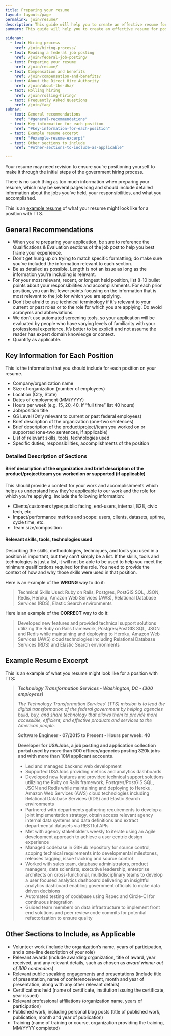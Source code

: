 ```yaml
---
title: Preparing your resume
layout: layouts/page
permalink: join/resume/
description: This guide will help you to create an effective resume for positions when applying for positions at Technology Transformation Services.
summary: This guide will help you to create an effective resume for positions when applying for positions at Technology Transformation Services.

sidenav:
  - text: Hiring process
    href: /join/hiring-process/
  - text: Reading a federal job posting
    href: /join/federal-job-posting/
  - text: Preparing your resume
    href: /join/resume/
  - text: Compensation and benefits
    href: /join/compensation-and-benefits/
  - text: About the Direct Hire Authority
    href: /join/about-the-dha/
  - text: Rolling hiring
    href: /join/rolling-hiring/
  - text: Frequently Asked Questions
    href: /join/faq/
subnav:
  - text: General recommendations
    href: "#general-recommendations"
  - text: Key information for each position
    href: "#key-information-for-each-position"
  - text: Example resume excerpt
    href: "#example-resume-excerpt"
  - text: Other sections to include
    href: "#other-sections-to-include-as-applicable"

---
```


Your resume may need revision to ensure you’re positioning yourself to
make it through the initial steps of the government hiring process.

There is no such thing as too much information when preparing your resume,
which may be several pages long and should include detailed information
about the jobs you’ve held, your responsibilities, and what you accomplished.

This is an
[example resume](https://handbook.18f.gov/resume/) of what your resume might
look like for a position with TTS.

## General Recommendations

- When you're preparing your application, be sure to reference the
  Qualifications & Evaluation sections of the job post to help you best
  frame your experience.
- Don't get hung up on trying to match specific formatting; do make sure
  you've included the information relevant to each section.
- Be as detailed as possible. Length is not an issue as long as the
  information you're including is relevant.
- For your most relevant, recent, or longest held position, list 8-10
  bullet points about your responsibilities and accomplishments. For
  each prior position, you can list fewer points focusing on the
  information that is most relevant to the job for which you are
  applying.
- Don't be afraid to use technical terminology if it's relevant to
  your current or past roles or to the role for which you are
  applying. Do avoid acronyms and abbreviations.
- We don’t use automated screening tools, so your application will
  be evaluated by people who have varying levels of familiarity
  with your professional experience. It’s better to be explicit
  and not assume the reader has expert domain knowledge or context.
- Quantify as applicable.

## Key Information for Each Position

This is the information that you should include for each position on
your resume.

- Company/organization name
- Size of organization (number of employees)
- Location (City, State)
- Dates of employment (MM/YYYY)
- Hours per week (e.g. 15, 20, 40. If “full time” list 40 hours)
- Job/position title
- GS Level (Only relevant to current or past federal employees)
- Brief description of the organization (one-two sentences)
- Brief description of the product/project/team you worked on or supported
  (one-two sentences, if applicable)
- List of relevant skills, tools, technologies used
- Specific duties, responsibilities, accomplishments of the position

### Detailed Description of Sections

#### Brief description of the organization and brief description of the product/project/team you worked on or supported (if applicable)

This should provide a context for your work and accomplishments which
helps us understand how they’re applicable to our work and the role for
which you’re applying. Include the following information:

- Clients/customers type: public facing, end-users, internal, B2B,
  civic tech, etc.
- Impact/performance metrics and scope: users, clients, datasets,
  uptime, cycle time, etc.
- Team size/composition

#### Relevant skills, tools, technologies used

Describing the skills, methodologies, techniques, and tools you used in a
position is important, but they can't simply be a list. If the skills,
tools and technologies is just a list, it will not be able to be used
to help you meet the minimum qualifications required for the role.
You need to provide the context of how and why those skills were used
in that position.

Here is an example of the **WRONG** way to do it:

> Technical Skills Used: Ruby on Rails, Postgres, PostGIS SQL, JSON,
> Redis, Heroku, Amazon Web Services (AWS), Relational Database Services
> (RDS), Elastic Search environments

Here is an example of the **CORRECT** way to do it:

> Developed new features and provided technical support solutions utilizing
> the Ruby on Rails framework, Postgres/PostGIS SQL, JSON and Redis
> while maintaining and deploying to Heroku, Amazon Web Services (AWS)
> cloud technologies including Relational Database Services (RDS) and
> Elastic Search environments

## Example Resume Excerpt

This is an example of what you resume might look like for a position with TTS:

> ***Technology Transformation Services - Washington, DC - (300 employees)***
>
> *The Technology Transformation Services’ (TTS) mission is to lead the
> digital transformation of the federal government by helping agencies
> build, buy, and share technology that allows them to provide more
> accessible, efficient, and effective products and services to the
> American people.*
>
> **Software Engineer - 07/2015 to Present - Hours per week: 40**
>
> **Developer for USAJobs, a job posting and application collection
> portal used by more than 500 offices/agencies posting 320k jobs and
> with more than 10M applicant accounts.**
>
> - Led and managed backend web development
> - Supported USAJobs providing metrics and analytics dashboards
> - Developed new features and provided technical support solutions
>   utilizing the Ruby on Rails framework, Postgres/PostGIS SQL, JSON
>   and Redis while maintaining and deploying to Heroku, Amazon Web Services
>   (AWS) cloud technologies including Relational Database Services (RDS)
>   and Elastic Search environments
> - Partnered with departments gathering requirements to develop a joint
>   implementation strategy, obtain access relevant agency internal data
>   systems and data definitions and extract departmental datasets via
>   RESTful APIs
> - Met with agency stakeholders weekly to iterate using an Agile development
>   approach to achieve a user centric design experience
> - Managed codebase in GitHub repository for source control, scoping
>   technical requirements into developmental milestones, releases tagging,
>   issue tracking and source control
> - Worked with sales team, database administrators, product managers,
>   data scientists, executive leadership, enterprise architects on
>   cross-functional, multidisciplinary teams to develop a user
>   focused analytics dashboard delivering an insightful analytics
>   dashboard enabling government officials to make data driven decisions
> - Automated testing of codebase using Rspec and Circle-CI for
>   continuous integration
> - Guided team members on data infrastructure to implement front
>   end solutions and peer review code commits for potential
>   refactorization to ensure quality

## Other Sections to Include, as Applicable

- Volunteer work (include the organization’s name, years of participation,
  and a one-line description of your role)
- Relevant awards (include awarding organization, title of award, year
  received, and any relevant details, such as chosen as *award winner
  out of 300 contenders*)
- Relevant public speaking engagements and presentations (include title
  of presentation, name of conference/event, month and year of
  presentation, along with any other relevant details)
- Certifications held (name of certificate, institution issuing the
  certificate, year issued)
- Relevant professional affiliations (organization name, years
  of participation)
- Published work, including personal blog posts (title of published
  work, publication, month and year of publication)
- Training (name of training or course, organization providing the
  training, MM/YYYY completed)
